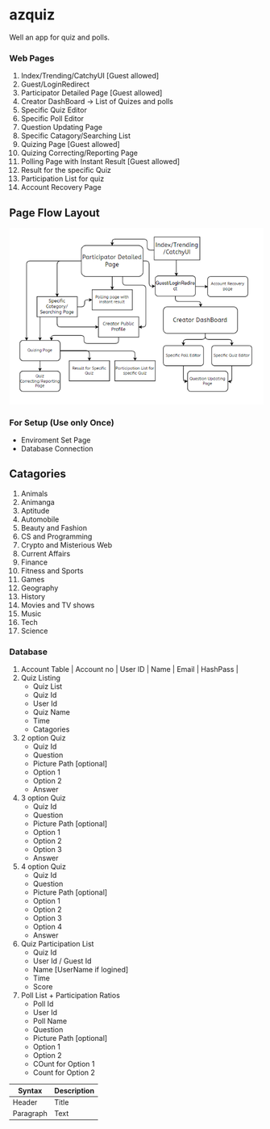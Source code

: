 # azquiz
Well an app for quiz and polls.

### Web Pages
1. Index/Trending/CatchyUI [Guest allowed]
2. Guest/LoginRedirect
3. Participator Detailed Page [Guest allowed]
4. Creator DashBoard -> List of Quizes and polls
5. Specific Quiz Editor
6. Specific Poll Editor
7. Question Updating Page 
8. Specific Catagory/Searching List
9. Quizing Page [Guest allowed]
10. Quizing Correcting/Reporting Page 
11. Polling Page with Instant Result [Guest allowed]
12. Result for the specific Quiz 
13. Participation List for quiz
14. Account Recovery Page

## Page Flow Layout
![Date flow of Pages](./uploads/layout.png)

### For Setup (Use only Once)
- Enviroment Set Page
- Database Connection

## Catagories
1. Animals
1. Animanga
1. Aptitude
1. Automobile
1. Beauty and Fashion
1. CS and Programming
1. Crypto and Misterious Web
1. Current Affairs
1. Finance
1. Fitness and Sports
1. Games
1. Geography
1. History
1. Movies and TV shows
1. Music
1. Tech
1. Science

### Database
1. Account Table
| Account no | User ID | Name | Email | HashPass |
2. Quiz Listing
    - Quiz List
    - Quiz Id
    - User Id
    - Quiz Name
    - Time 
    - Catagories
3. 2 option Quiz 
    - Quiz Id 
    - Question
    - Picture Path [optional]
    - Option 1
    - Option 2
    - Answer 
4. 3 option Quiz 
    - Quiz Id 
    - Question
    - Picture Path [optional]
    - Option 1
    - Option 2
    - Option 3
    - Answer 
5. 4 option Quiz 
    - Quiz Id 
    - Question
    - Picture Path [optional]
    - Option 1
    - Option 2
    - Option 3
    - Option 4
    - Answer 
6. Quiz Participation List
    - Quiz Id
    - User Id / Guest Id
    - Name [UserName if logined]
    - Time 
    - Score
7. Poll List + Participation Ratios
    - Poll Id
    - User Id
    - Poll Name
    - Question 
    - Picture Path [optional]
    - Option 1
    - Option 2
    - COunt for Option 1
    - Count for Option 2
 
| Syntax | Description |
| ----------- | ----------- |
| Header | Title |
| Paragraph | Text |